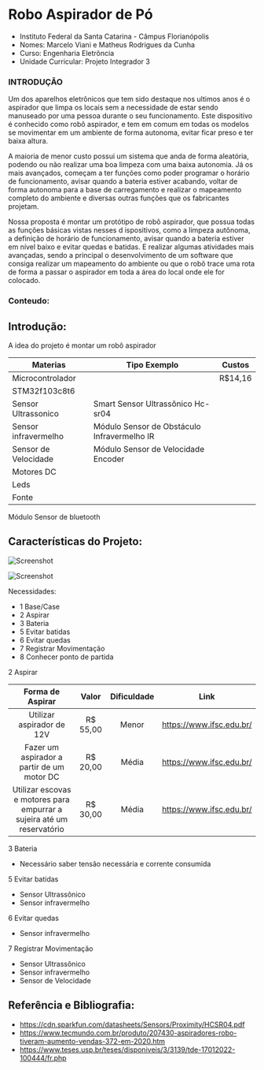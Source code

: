 # Robo Aspirador de Pó

- Instituto Federal da Santa Catarina - Câmpus Florianópolis
- Nomes: Marcelo Viani e Matheus Rodrigues da Cunha
- Curso: Engenharia Eletrôncia
- Unidade Curricular: Projeto Integrador 3


### INTRODUÇÃO

Um dos aparelhos eletrônicos que tem sido destaque nos ultimos anos é o aspirador que limpa os locais sem a necessidade 
de estar sendo manuseado por uma pessoa durante o seu funcionamento. Este dispositivo é conhecido como robô aspirador,
e tem em comum em todas os modelos se movimentar em um ambiente de forma autonoma, evitar ficar preso e ter baixa altura.

A maioria de menor custo possui um sistema que anda de forma aleatória, podendo ou não realizar uma boa limpeza com uma 
baixa autonomia. Já os mais avançados, começam a ter funções como poder programar o horário de funcionamento, avisar 
quando a bateria estiver acabando, voltar de forma autonoma para a base de carregamento e realizar o mapeamento 
completo do ambiente e diversas outras funções que os fabricantes projetam.

Nossa proposta  é montar um protótipo de robô aspirador, que possua todas as funções básicas vistas nesses d
ispositivos, como a limpeza autônoma, a definição de horário de funcionamento, avisar quando a bateria estiver 
em nível baixo e evitar quedas e batidas. E realizar algumas atividades mais avançadas, sendo a principal o 
desenvolvimento de um software que consiga realizar um mapeamento do ambiente ou que o robô trace uma 
rota de forma a passar o aspirador em toda a área do local onde ele for colocado.


### Conteudo:

## Introdução:

A idea do projeto é montar um robô aspirador 


  Materias | Tipo Exemplo  | Custos      |
  -------  |-------------- | ----------- |
 Microcontrolador |                      | R$14,16
 STM32f103c8t6 |
 Sensor Ultrassonico  |  Smart Sensor Ultrassônico Hc-sr04
 Sensor infravermelho | Módulo Sensor de Obstáculo Infravermelho IR
 Sensor de Velocidade | Módulo Sensor de Velocidade Encoder
 Motores DC |
 Leds |
 Fonte | 
 Módulo Sensor de bluetooth 
 
 ## Características do Projeto:
 
 ![Screenshot](https://camo.githubusercontent.com/37648960f68d08493e41f3fcc5146b1b937f7c9ef2aada56c4b2bb4528fb5139/68747470733a2f2f692e6962622e636f2f796e787a3664532f494d472d32303139303632362d3135343832312e6a7067)
 
 ![Screenshot](https://s2.glbimg.com/KyoOd8SuhrHEAtqUq6Upr2UmpKA=/0x0:1280x720/984x0/smart/filters:strip_icc()/i.s3.glbimg.com/v1/AUTH_08fbf48bc0524877943fe86e43087e7a/internal_photos/bs/2020/J/c/3ttmiFQQS4N4WJhZd1tw/robo-aspirador-de-po-vale-a-pena2.png)
 
        
Necessidades:

- 1 Base/Case
- 2 Aspirar
- 3 Bateria
- 5 Evitar batidas
- 6 Evitar quedas
- 7 Registrar Movimentação
- 8 Conhecer ponto de partida

      
2 Aspirar

Forma de Aspirar                                                        | Valor       | Dificuldade | Link
:---------------------------------------------------------------------: | :------:    | :----------:| :----------------------:
Utilizar aspirador de 12V                                               | R$ 55,00    | Menor       | https://www.ifsc.edu.br/
Fazer um aspirador a partir de um motor DC                              | R$ 20,00    | Média       | https://www.ifsc.edu.br/
Utilizar escovas e motores para empurrar a sujeira até um reservatório  | R$ 30,00    | Média       | https://www.ifsc.edu.br/

3 Bateria
- Necessário saber tensão necessária e corrente consumida

5 Evitar batidas
- Sensor Ultrassônico
- Sensor infravermelho

6 Evitar quedas
- Sensor infravermelho

7 Registrar Movimentação
- Sensor Ultrassônico
- Sensor infravermelho
- Sensor de Velocidade

## Referência e Bibliografia:


- https://cdn.sparkfun.com/datasheets/Sensors/Proximity/HCSR04.pdf
- https://www.tecmundo.com.br/produto/207430-aspiradores-robo-tiveram-aumento-vendas-372-em-2020.htm
- https://www.teses.usp.br/teses/disponiveis/3/3139/tde-17012022-100444/fr.php
